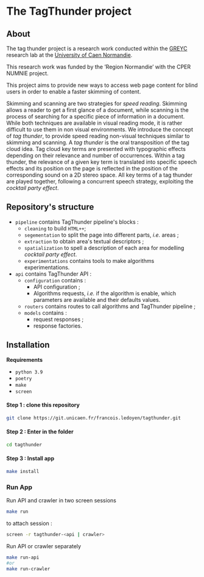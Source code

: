 # The TagThunder project

## About

The tag thunder project is a research work conducted within the [GREYC](https://www.greyc.fr/) research lab at the [University of Caen Normandie](http://www.unicaen.fr/).

This research work was funded by the ’Region Normandie’ with the CPER NUMNIE project.

This project aims to provide new ways to access web page  content for blind users in order to enable a faster skimming of content.

Skimming and scanning are two strategies for *speed reading*. Skimming allows a reader to get a first glance of a document, while scanning is the process of searching for a specific piece  of information in a document. While both techniques are available in visual reading mode, it is rather difficult to use them in non visual environments. We introduce the concept of *tag thunder*, to provide  speed reading non-visual techniques similar to skimming and scanning. A *tag thunder* is the oral transposition of the  tag cloud idea. Tag cloud key terms are presented with typographic effects  depending on their relevance and number of occurrences. Within a tag thunder, the relevance of a given key term is  translated into  specific speech effects and its position on the page is reflected in the position of the corresponding sound on a 2D stereo  space. All key terms of a tag thunder are played together, following a  concurrent speech strategy, exploiting the *cocktail party effect*.

## Repository's structure

<!--command line to make the tree :tree tagthunder -L 3 -I '__*|*.egg*' | xclip -selection c-->

- `pipeline` contains TagThunder pipeline's blocks : 
  - `cleaning` to build `HTML++`;
  - `segementation` to split the page into different parts, *i.e.* areas ; 
  - `extraction` to obtain area's textual descriptors ; 
  - `spatialization` to spell a description of each area for modelling *cocktail party effect*.
  - `experimentations` contains tools to make algorithms experimentations.
- `api` contains TagThunder API : 
  - `configuration` contains :
    - API configuration ;
    - Algorithms requests, *i.e.* if the algorithm is enable, which parameters are available and their defaults values.
  - `routers` contains routes to call algorithms and TagThunder pipeline ;
  - `models` contains : 
    - request responses ;
    - response factories.
    <!-- - `data` contains webpage corpus and tools to build them.-->

## Installation

**Requirements**

+ `python 3.9`
+ `poetry`
+ `make`
+ `screen`

#### Step 1 : clone this repository
```sh
git clone https://git.unicaen.fr/francois.ledoyen/tagthunder.git
```

#### Step 2 : Enter in the folder
```sh
cd tagthunder
```

#### Step 3 : Install app
```sh
make install
```

### Run App
Run API and crawler in two screen sessions
```sh
make run
```
to attach session :
```sh
screen -r tagthunder-<api | crawler>
```

Run API or crawler separately
```sh
make run-api
#or
make run-crawler
```






